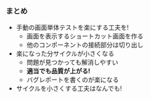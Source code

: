 ### まとめ

* 手動の画面単体テストを楽にする工夫を!
  - 画面を表示するショートカット画面を作る
  - 他のコンポーネントの接続部分は切り出し
* 楽になった分サイクルが小さくなる
  - 問題が見つかっても解消しやすい
  - **適当でも品質が上がる!** <!-- .element: style="color: red; font-size: 130%;" -->
  - バグレポートを書くのが楽になる
* サイクルを小さくする工夫はなんでも!
